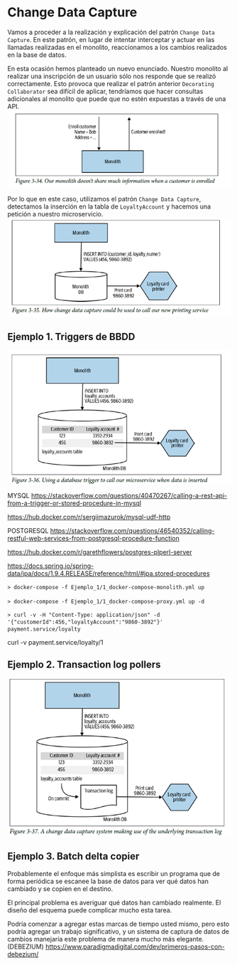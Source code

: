 # Change Data Capture

Vamos a proceder a la realización y explicación del patrón ``Change Data Capture``. 
En este patrón, en lugar de intentar interceptar y actuar en las llamadas realizadas en el monolito, reaccionamos a los cambios realizados en la base de datos.

En esta ocasión hemos planteado un nuevo enunciado. Nuestro monolito al realizar una inscripción de un usuario sólo nos responde que se realizó correctamente. Esto provoca que realizar el patrón anterior ``Decorating Collaborator`` sea difícil de aplicar, tendríamos que hacer consultas adicionales al monolito que puede que no estén expuestas a través de una API.
![alt text](3.34_change_data_capture.png)


Por lo que en este caso, utilizamos el patrón ``Change Data Capture``, detectamos la inserción en la tabla de ``LoyaltyAccount`` y hacemos una petición a nuestro microservicio.
![alt text](3.35_change_data_capture.png)


## **Ejemplo 1. Triggers de BBDD**
![alt text](3.36_change_data_capture.png)

MYSQL
https://stackoverflow.com/questions/40470267/calling-a-rest-api-from-a-trigger-or-stored-procedure-in-mysql

https://hub.docker.com/r/sergiimazurok/mysql-udf-http



POSTGRESQL
https://stackoverflow.com/questions/46540352/calling-restful-web-services-from-postgresql-procedure-function

https://hub.docker.com/r/garethflowers/postgres-plperl-server

https://docs.spring.io/spring-data/jpa/docs/1.9.4.RELEASE/reference/html/#jpa.stored-procedures

```
> docker-compose -f Ejemplo_1/1_docker-compose-monolith.yml up 

> docker-compose -f Ejemplo_1/1_docker-compose-proxy.yml up -d
```

```
> curl -v -H "Content-Type: application/json" -d '{"customerId":456,"loyaltyAccount":"9860-3892"}' payment.service/loyalty
```

curl -v payment.service/loyalty/1


## **Ejemplo 2. Transaction log pollers**
![alt text](3.37_change_data_capture.png)


## **Ejemplo 3. Batch delta copier**
Probablemente el enfoque más simplista es escribir un programa que de forma periódica se escanee la base de datos para ver qué datos han cambiado y se copien en el destino.

El principal problema es averiguar qué datos han cambiado realmente. El diseño del esquema puede complicar mucho esta tarea. 

Podría comenzar a agregar estas marcas de tiempo usted mismo, pero esto podría agregar un trabajo significativo, y un sistema de captura de datos de cambios manejaría este problema de manera mucho más elegante.
(DEBEZIUM)
https://www.paradigmadigital.com/dev/primeros-pasos-con-debezium/


